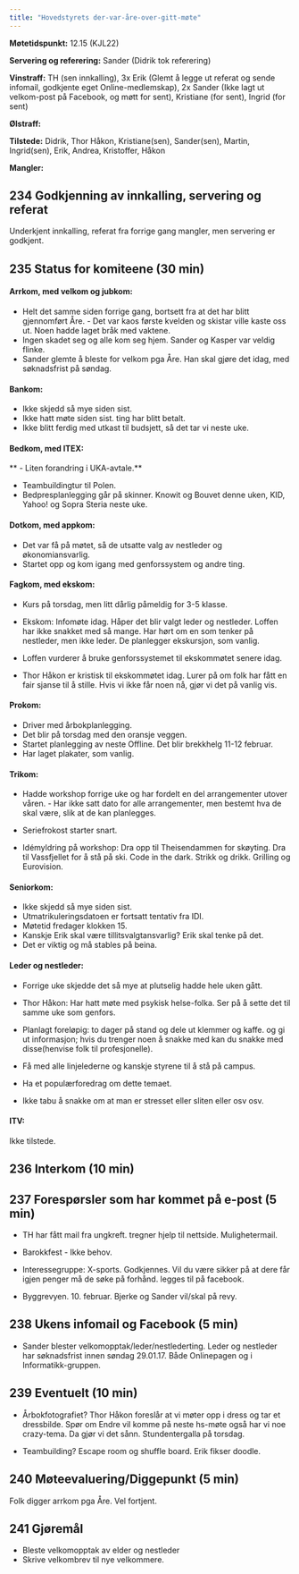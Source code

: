 ```yaml
---
title: "Hovedstyrets der-var-åre-over-gitt-møte"
---
```


**Møtetidspunkt:** 12.15 (KJL22)

**Servering og referering:** Sander (Didrik tok referering)

**Vinstraff:** TH (sen innkalling), 3x Erik (Glemt å legge ut referat og sende infomail, godkjente eget Online-medlemskap), 2x Sander (Ikke lagt ut velkom-post på Facebook, og møtt for sent), Kristiane (for sent), Ingrid (for sent)

**Ølstraff:**  

**Tilstede:** Didrik, Thor Håkon, Kristiane(sen), Sander(sen), Martin, Ingrid(sen), Erik, Andrea, Kristoffer, Håkon

**Mangler:** 

## 234 Godkjenning av innkalling, servering og referat 

Underkjent innkalling, referat fra forrige gang mangler, men servering er godkjent.


## 235 Status for komiteene (30 min)

#### Arrkom, med velkom og jubkom:

 - Helt det samme siden forrige gang, bortsett fra at det har blitt gjennomført Åre.  - Det var kaos første kvelden og skistar ville kaste oss ut. Noen hadde laget bråk med vaktene. 
 - Ingen skadet seg og alle kom seg hjem. Sander og Kasper var veldig flinke.
 - Sander glemte å bleste for velkom pga Åre. Han skal gjøre det idag, med søknadsfrist på søndag.


#### Bankom:  

 - Ikke skjedd så mye siden sist. 
 - Ikke hatt møte siden sist. ting har blitt betalt. 
 - Ikke blitt ferdig med utkast til budsjett, så det tar vi neste uke.

#### Bedkom, med ITEX:  

** - Liten forandring i UKA-avtale.**
 - Teambuildingtur til Polen.
 - Bedpresplanlegging går på skinner. Knowit og Bouvet denne uken, KID, Yahoo! og Sopra Steria neste uke.


#### Dotkom, med appkom:

 - Det var få på møtet, så de utsatte valg av nestleder og økonomiansvarlig.
 - Startet opp og kom igang med genforssystem og andre ting.


#### Fagkom, med ekskom:  

 - Kurs på torsdag, men litt dårlig påmeldig for 3-5 klasse.

 - Ekskom: Infomøte idag. Håper det blir valgt leder og nestleder. Loffen har ikke snakket med så mange. Har hørt om en som tenker på nestleder, men ikke leder. De planlegger ekskursjon, som vanlig.

 - Loffen vurderer å bruke genforssystemet til ekskommøtet senere idag. 

 - Thor Håkon er kristisk til ekskommøtet idag. Lurer på om folk har fått en fair sjanse til å stille. Hvis vi ikke får noen nå, gjør vi det på vanlig vis.


#### Prokom:  

 - Driver med årbokplanlegging. 
 - Det blir på torsdag med den oransje veggen. 
 - Startet planlegging av neste  Offline. Det blir brekkhelg 11-12 februar.
 - Har laget plakater, som vanlig.


#### Trikom:  

 - Hadde workshop forrige uke og har fordelt en del arrangementer utover våren.  - Har ikke satt dato for alle arrangementer, men bestemt hva de skal være, slik at de kan planlegges.
 - Seriefrokost starter snart.

 - Idémyldring på workshop: Dra opp til Theisendammen for skøyting. Dra til Vassfjellet for å stå på ski. Code in the dark. Strikk og drikk. Grilling og Eurovision.

#### Seniorkom: 

 - Ikke skjedd så mye siden sist. 
 - Utmatrikuleringsdatoen er fortsatt tentativ fra IDI. 
 - Møtetid fredager klokken 15. 
 - Kanskje Erik skal være tillitsvalgtansvarlig? Erik skal tenke på det.
 - Det er viktig og må stables på beina.


#### Leder og nestleder:  

 - Forrige uke skjedde det så mye at plutselig hadde hele uken gått.

 - Thor Håkon: Har hatt møte med psykisk helse-folka. Ser på å sette det til samme uke som genfors.
 - Planlagt foreløpig: to dager på stand og dele ut klemmer og kaffe. og gi ut informasjon; hvis du trenger noen å snakke med kan du snakke med disse(henvise folk til profesjonelle).
 - Få med alle linjelederne og kanskje styrene til å stå på campus.
 - Ha et populærforedrag om dette temaet. 
 - Ikke tabu å snakke om at man er stresset eller sliten eller osv osv.


#### ITV: 

Ikke tilstede.

## 236 Interkom (10 min) 




## 237 Forespørsler som har kommet på e-post (5 min) 

 - TH har fått mail fra ungkreft. tregner hjelp til nettside. Mulighetermail.

 - Barokkfest - Ikke behov.

 - Interessegruppe: X-sports. Godkjennes. Vil du være sikker på at dere får igjen penger må de søke på forhånd. legges til på facebook.

 - Byggrevyen. 10. februar. Bjerke og Sander vil/skal på revy.


## 238 Ukens infomail og Facebook (5 min) 

 - Sander blester velkomopptak/leder/nestlederting. Leder og nestleder har søknadsfrist innen søndag 29.01.17. Både Onlinepagen og i Informatikk-gruppen. 


## 239 Eventuelt (10 min)

 - Årbokfotografiet? Thor Håkon foreslår at vi møter opp i dress og tar et dressbilde. Spør om Endre vil komme på neste hs-møte også har vi noe crazy-tema.
Da gjør vi det sånn. Stundentergalla på torsdag.

 - Teambuilding? Escape room og shuffle board. Erik fikser doodle.


## 240 Møteevaluering/Diggepunkt (5 min)

Folk digger arrkom pga Åre. Vel fortjent.
## 241 Gjøremål

 - Bleste velkomopptak av elder og nestleder
 - Skrive velkombrev til nye velkommere.